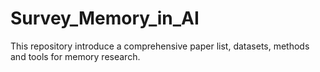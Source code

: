 # Survey_Memory_in_AI
This repository introduce a comprehensive paper list, datasets, methods and tools for memory research.
